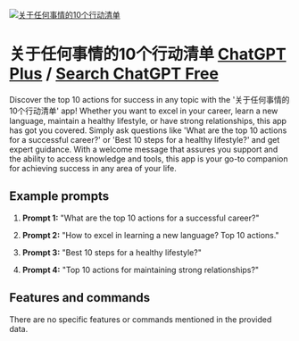 
[![关于任何事情的10个行动清单](https://files.oaiusercontent.com/file-3tClbWEae4RtvpmoqjY8Xm9c?se=2123-10-18T16%3A13%3A01Z&sp=r&sv=2021-08-06&sr=b&rscc=max-age%3D31536000%2C%20immutable&rscd=attachment%3B%20filename%3Ddaeb555e-8ae2-4f6a-a026-0c450c4958d1.png&sig=Z45Qf%2BDz3wir33LbF4o4XrpyJTejFttJIKAHiXgY8yI%3D)](https://chat.openai.com/g/g-ZvJRlREIg-guan-yu-ren-he-shi-qing-de-10ge-xing-dong-qing-dan)

# 关于任何事情的10个行动清单 [ChatGPT Plus](https://chat.openai.com/g/g-ZvJRlREIg-guan-yu-ren-he-shi-qing-de-10ge-xing-dong-qing-dan) / [Search ChatGPT Free](https://gptcall.net/index.html#/?search=%E5%85%B3%E4%BA%8E%E4%BB%BB%E4%BD%95%E4%BA%8B%E6%83%85%E7%9A%8410%E4%B8%AA%E8%A1%8C%E5%8A%A8%E6%B8%85%E5%8D%95)

Discover the top 10 actions for success in any topic with the '关于任何事情的10个行动清单' app! Whether you want to excel in your career, learn a new language, maintain a healthy lifestyle, or have strong relationships, this app has got you covered. Simply ask questions like 'What are the top 10 actions for a successful career?' or 'Best 10 steps for a healthy lifestyle?' and get expert guidance. With a welcome message that assures you support and the ability to access knowledge and tools, this app is your go-to companion for achieving success in any area of your life.

## Example prompts

1. **Prompt 1:** "What are the top 10 actions for a successful career?"

2. **Prompt 2:** "How to excel in learning a new language? Top 10 actions."

3. **Prompt 3:** "Best 10 steps for a healthy lifestyle?"

4. **Prompt 4:** "Top 10 actions for maintaining strong relationships?"

## Features and commands

There are no specific features or commands mentioned in the provided data.


